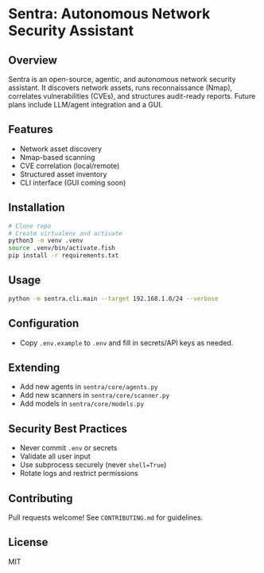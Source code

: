# Sentra: Autonomous Network Security Assistant

## Overview
Sentra is an open-source, agentic, and autonomous network security assistant. It discovers network assets, runs reconnaissance (Nmap), correlates vulnerabilities (CVEs), and structures audit-ready reports. Future plans include LLM/agent integration and a GUI.

## Features
- Network asset discovery
- Nmap-based scanning
- CVE correlation (local/remote)
- Structured asset inventory
- CLI interface (GUI coming soon)

## Installation
```sh
# Clone repo
# Create virtualenv and activate
python3 -m venv .venv
source .venv/bin/activate.fish
pip install -r requirements.txt
```

## Usage
```sh
python -m sentra.cli.main --target 192.168.1.0/24 --verbose
```

## Configuration
- Copy `.env.example` to `.env` and fill in secrets/API keys as needed.

## Extending
- Add new agents in `sentra/core/agents.py`
- Add new scanners in `sentra/core/scanner.py`
- Add models in `sentra/core/models.py`

## Security Best Practices
- Never commit `.env` or secrets
- Validate all user input
- Use subprocess securely (never `shell=True`)
- Rotate logs and restrict permissions

## Contributing
Pull requests welcome! See `CONTRIBUTING.md` for guidelines.

## License
MIT
